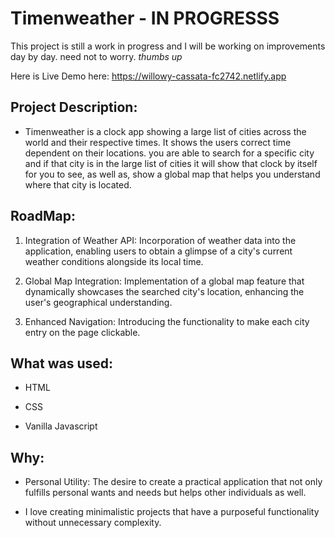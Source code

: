 # Timenweather - IN PROGRESSS

This project is still a work in progress and I will be working on improvements day by day. need not to worry. *thumbs up*

Here is Live Demo here: https://willowy-cassata-fc2742.netlify.app

## Project Description: 

- Timenweather is a clock app showing a large list of cities across the world and their respective times. It shows the users correct time dependent on their locations. you are able to search for a specific city and if that city is in the large list of cities it will show that clock by itself for you to see, as well as, show a global map that helps you understand where that city is located.

## RoadMap: 

1. Integration of Weather API: Incorporation of weather data into the application, enabling users to obtain a glimpse of a city's current weather conditions alongside its local time.

2. Global Map Integration: Implementation of a global map feature that dynamically showcases the searched city's location, enhancing the user's geographical understanding.

3. Enhanced Navigation: Introducing the functionality to make each city entry on the page clickable.

## What was used: 

- HTML

- CSS

- Vanilla Javascript

## Why: 

- Personal Utility: The desire to create a practical application that not only fulfills personal wants and needs but helps other individuals as well.

- I love creating minimalistic projects that have a purposeful functionality without unnecessary complexity.